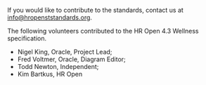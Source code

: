 If you would like to contribute to the standards, contact us at info@hropenststandards.org.

The following volunteers contributed to the HR Open 4.3 Wellness specification.  
* Nigel King, Oracle, Project Lead;  
* Fred Voltmer, Oracle, Diagram Editor;  
* Todd Newton, Independent;  
* Kim Bartkus, HR Open
